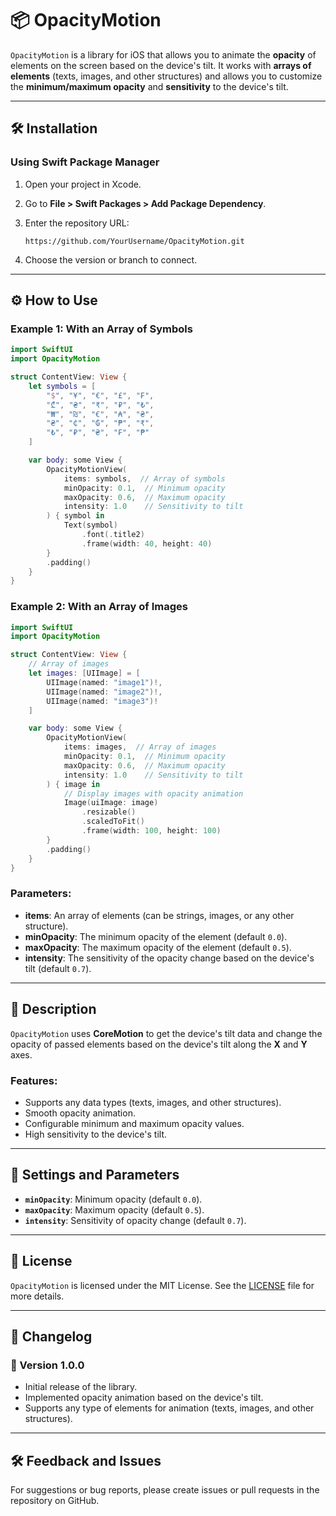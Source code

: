 
# 📦 OpacityMotion

`OpacityMotion` is a library for iOS that allows you to animate the **opacity** of elements on the screen based on the device's tilt. It works with **arrays of elements** (texts, images, and other structures) and allows you to customize the **minimum/maximum opacity** and **sensitivity** to the device's tilt.

---

## 🛠 Installation

### Using Swift Package Manager

1. Open your project in Xcode.
2. Go to **File > Swift Packages > Add Package Dependency**.
3. Enter the repository URL:

   ```
   https://github.com/YourUsername/OpacityMotion.git
   ```

4. Choose the version or branch to connect.

---

## ⚙️ How to Use

### Example 1: With an Array of Symbols

```swift
import SwiftUI
import OpacityMotion

struct ContentView: View {
    let symbols = [
        "$", "¥", "€", "£", "₣",
        "₾", "₴", "₹", "₽", "₺",
        "₩", "₪", "€", "₳", "₴",
        "₴", "₵", "₲", "₱", "₹",
        "₺", "₽", "₴", "₣", "₱"
    ]

    var body: some View {
        OpacityMotionView(
            items: symbols,  // Array of symbols
            minOpacity: 0.1,  // Minimum opacity
            maxOpacity: 0.6,  // Maximum opacity
            intensity: 1.0    // Sensitivity to tilt
        ) { symbol in
            Text(symbol)
                .font(.title2)
                .frame(width: 40, height: 40)
        }
        .padding()
    }
}
```

### Example 2: With an Array of Images

```swift
import SwiftUI
import OpacityMotion

struct ContentView: View {
    // Array of images
    let images: [UIImage] = [
        UIImage(named: "image1")!,
        UIImage(named: "image2")!,
        UIImage(named: "image3")!
    ]

    var body: some View {
        OpacityMotionView(
            items: images,  // Array of images
            minOpacity: 0.1,  // Minimum opacity
            maxOpacity: 0.6,  // Maximum opacity
            intensity: 1.0    // Sensitivity to tilt
        ) { image in
            // Display images with opacity animation
            Image(uiImage: image)
                .resizable()
                .scaledToFit()
                .frame(width: 100, height: 100)
        }
        .padding()
    }
}
```

### Parameters:

- **items**: An array of elements (can be strings, images, or any other structure).
- **minOpacity**: The minimum opacity of the element (default `0.0`).
- **maxOpacity**: The maximum opacity of the element (default `0.5`).
- **intensity**: The sensitivity of the opacity change based on the device's tilt (default `0.7`).

---

## 📜 Description

`OpacityMotion` uses **CoreMotion** to get the device's tilt data and change the opacity of passed elements based on the device's tilt along the **X** and **Y** axes. 

### Features:
- Supports any data types (texts, images, and other structures).
- Smooth opacity animation.
- Configurable minimum and maximum opacity values.
- High sensitivity to the device's tilt.

---

## 🔧 Settings and Parameters

- **`minOpacity`**: Minimum opacity (default `0.0`).
- **`maxOpacity`**: Maximum opacity (default `0.5`).
- **`intensity`**: Sensitivity of opacity change (default `0.7`).

---

## 📝 License

`OpacityMotion` is licensed under the MIT License. See the [LICENSE](./LICENSE) file for more details.

---

## 📄 Changelog

### 🚀 Version 1.0.0
- Initial release of the library.
- Implemented opacity animation based on the device's tilt.
- Supports any type of elements for animation (texts, images, and other structures).

---

## 🛠 Feedback and Issues

For suggestions or bug reports, please create issues or pull requests in the repository on GitHub.

